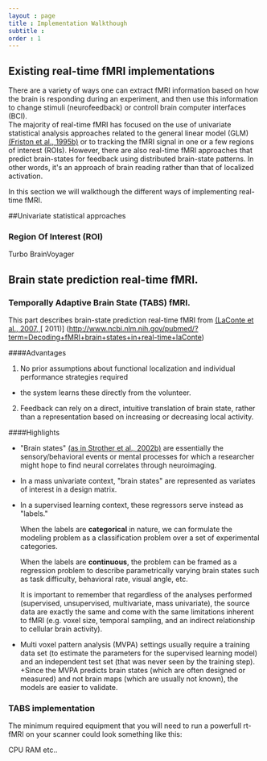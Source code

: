 ```yaml
---
layout : page
title : Implementation Walkthough
subtitle : 
order : 1
---
```

## Existing real-time fMRI implementations

There are a variety of ways one can extract fMRI information based on how the brain is responding during an experiment, and then
 use this information to change stimuli (neurofeedback) or controll brain computer interfaces (BCI).  
The majority of real-time fMRI has focused on the use of univariate statistical analysis approaches related to the general linear model
(GLM) [\(Friston et al., 1995b\)](http://spin.ecn.purdue.edu/fmri/PDFLibrary/FristonK_HBM_1995_2_189_210.pdf) or to tracking the 
fMRI signal in one or a few regions of interest (ROIs). However, there are also real-time fMRI approaches that predict brain-states for feedback using distributed brain-state patterns. In other words, it's an approach of brain reading rather than that of localized activation.

In this section we will walkthough the different ways of implementing real-time fMRI.




##Univariate statistical approaches


### Region Of Interest (ROI)


Turbo BrainVoyager



##  Brain state prediction real-time fMRI.


### Temporally Adaptive Brain State (TABS) fMRI.

This part describes brain-state prediction real-time fMRI from [\(LaConte et al., 2007, ](http://www.ncbi.nlm.nih.gov/pubmed/17133383)[ 2011\)] (http://www.ncbi.nlm.nih.gov/pubmed/?term=Decoding+fMRI+brain+states+in+real-time+laConte)

####Advantages
1. No prior assumptions about functional localization and individual performance strategies required
  + the system learns these directly from the volunteer. 
2. Feedback can rely on a direct, intuitive translation of brain state, rather than a representation based on
increasing or decreasing local activity. 

####Highlights

+ "Brain states" [(as in Strother et al., 2002b)](http://www.ncbi.nlm.nih.gov/pubmed/11906218) are essentially the sensory/behavioral events or mental processes for which
a researcher might hope to find neural correlates through neuroimaging.
+ In a mass univariate context, "brain states" are represented as variates of interest in a design matrix. 
+ In a supervised learning context, these regressors serve instead as "labels." 

   When the labels are **categorical** in nature, we can formulate the modeling problem as a classification problem over a set of experimental
   categories. 

   When the labels are **continuous**, the problem can be framed as a regression problem to describe parametrically varying
brain states such as task difficulty, behavioral rate, visual angle, etc. 

   It is important to remember that regardless of the analyses performed
   (supervised, unsupervised, multivariate, mass univariate), the source
   data are exactly the same and come with the same limitations inherent
   to fMRI (e.g. voxel size, temporal sampling, and an indirect
   relationship to cellular brain activity). 

+ Multi voxel pattern analysis (MVPA) settings 
usually require a training data set (to estimate the parameters for the
supervised learning model) and an independent test set (that was
never seen by the training step). 
+Since the MVPA predicts brain states
(which are often designed or measured) and not brain maps (which
are usually not known), the models are easier to validate. 

 
 
### TABS implementation



The minimum required equipment that you will need to run a powerfull rt-fMRI on your scanner could look something like this:

CPU
RAM
etc.. 


